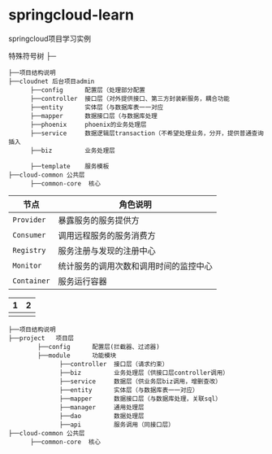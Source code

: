 # springcloud-learn
springcloud项目学习实例

特殊符号树 ├─
```
├──项目结构说明
├──cloudnet 后台项目admin
      ├──config      配置层（处理部分配置
      ├──controller  接口层（对外提供接口、第三方封装新服务，耦合功能
      ├──entity      实体层（与数据库表一一对应
      ├──mapper      数据接口层（与数据库处理
      ├──phoenix     phoenix的业务处理层
      ├──service     数据逻辑层transaction（不希望处理业务，分开，提供普通查询插入
      ├──biz         业务处理层
       
      ├──template    服务模板
├──cloud-common 公共层
      ├──common-core  核心
```

| 节点        | 角色说明                               |
| ----------- | -------------------------------------- |
| `Provider`  | 暴露服务的服务提供方                   |
| `Consumer`  | 调用远程服务的服务消费方               |
| `Registry`  | 服务注册与发现的注册中心               |
| `Monitor`   | 统计服务的调用次数和调用时间的监控中心 |
| `Container` | 服务运行容器                           |

|1  |  2 |
|---|----|
|   |    |

```
├──项目结构说明
├──project   项目层
        ├──config      配置层(拦截器、过滤器)
        ├──module      功能模块          
              ├──controller  接口层（请求约束）
              ├──biz         业务处理层（供接口层controller调用）             
              ├──service     数据层（供业务层biz调用，增删查改）
              ├──entity      实体层（与数据库表一一对应）
              ├──mapper      数据接口层（与数据库处理，关联sql）
              ├──manager     通用处理层
              ├──dao         数据处理层
              ├──api         服务调用（同接口层）
├──cloud-common 公共层
      ├──common-core  核心
```